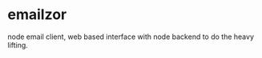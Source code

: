 emailzor
========

node email client, web based interface with node backend to do the heavy lifting.